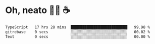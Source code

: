 # Oh, neato 🧑‍💻 ☕

<!--START_SECTION:waka-->

```txt
TypeScript   17 hrs 28 mins  █████████████████████████   99.98 %
gitrebase    0 secs          ░░░░░░░░░░░░░░░░░░░░░░░░░   00.02 %
Text         0 secs          ░░░░░░░░░░░░░░░░░░░░░░░░░   00.00 %
```

<!--END_SECTION:waka-->
